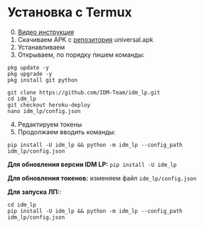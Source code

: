 # Установка с Termux

0. [Видео инструкция](https://vk.com/video-202354264_456239017)
1. Скачиваем APK с [репозитория](https://github.com/termux/termux-app/releases) universal.apk
2. Устанавливаем
3. Открываем, по порядку пишем команды:
```
pkg update -y
pkg upgrade -y
pkg install git python

git clone https://github.com/IDM-Team/idm_lp.git
cd idm_lp
git checkout heroku-deploy
nano idm_lp/config.json
```
4. Редактируем токены
5. Продолжаем вводить команды:
```
pip install -U idm_lp && python -m idm_lp --config_path idm_lp/config.json
```

**Для обновления версии IDM LP:** `pip install -U idm_lp`

**Для обновления токенов:** изменяем файл `idm_lp/config.json`

**Для запуска ЛП:**:
```
cd idm_lp
pip install -U idm_lp && python -m idm_lp --config_path idm_lp/config.json
```
